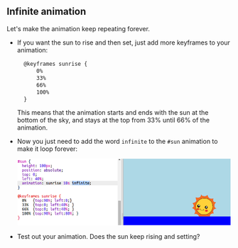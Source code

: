 ## Infinite animation

Let's make the animation keep repeating forever.

+ If you want the sun to rise and then set, just add more keyframes to your animation:
    
        @keyframes sunrise {
            0%  
            33% 
            66% 
            100%
        }
        
    
    This means that the animation starts and ends with the sun at the bottom of the sky, and stays at the top from 33% until 66% of the animation.

+ Now you just need to add the word `infinite` to the `#sun` animation to make it loop forever:
    
    ![スクリーンショット](images/sunrise-infinite.png)

+ Test out your animation. Does the sun keep rising and setting?